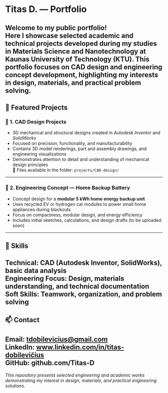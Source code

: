 # Titas D. — Portfolio

Welcome to my public portfolio!  
Here I showcase selected academic and technical projects developed during my studies in **Materials Science and Nanotechnology** at Kaunas University of Technology (KTU).
This portfolio focuses on **CAD design** and **engineering concept development**, highlighting my interests in design, materials, and practical problem solving.
---
## 🔧 Featured Projects
### 🧩 1. CAD Design Projects
- 3D mechanical and structural designs created in *Autodesk Inventor* and *SolidWorks*  
- Focused on precision, functionality, and manufacturability  
- Contains 3D model renderings, part and assembly drawings, and engineering visualizations  
- Demonstrates attention to detail and understanding of mechanical design principles  
📂 Files available in the folder: `projects/CAD-design/`
---
### 🔋 2. Engineering Concept — Home Backup Battery
- Concept design for a **modular 5 kWh home energy backup unit**  
- Uses recycled EV or hydrogen car modules to power small home appliances during blackouts  
- Focus on compactness, modular design, and energy efficiency  
- Includes initial sketches, calculations, and design drafts (to be uploaded soon)
---
## 🧠 Skills
**Technical:** CAD (Autodesk Inventor, SolidWorks), basic data analysis  
**Engineering Focus:** Design, materials understanding, and technical documentation  
**Soft Skills:** Teamwork, organization, and problem solving  
---
## 📫 Contact
**Email:** tdobilevicius@gmail.com  
**LinkedIn:** www.linkedin.com/in/titas-dobilevičius  
**GitHub:** github.com/Titas-D
---
*This repository presents selected engineering and academic works demonstrating my interest in design, materials, and practical engineering solutions.*
